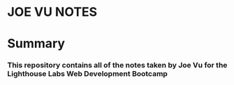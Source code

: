 # JOE VU NOTES

# Summary

### This repository contains all of the notes taken by Joe Vu for the Lighthouse Labs Web Development Bootcamp

